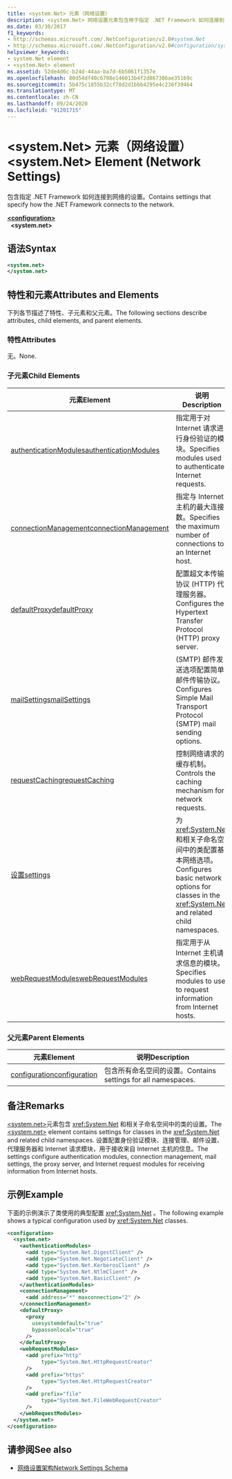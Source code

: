 ```yaml
---
title: <system.Net> 元素（网络设置）
description: <system.Net> 网络设置元素包含用于指定 .NET Framework 如何连接到 .NET Framework 中的网络选项的设置。
ms.date: 03/30/2017
f1_keywords:
- http://schemas.microsoft.com/.NetConfiguration/v2.0#system.Net
- http://schemas.microsoft.com/.NetConfiguration/v2.0#configuration/system.Net
helpviewer_keywords:
- system.Net element
- <system.Net> element
ms.assetid: 52de4d6c-b24d-44aa-ba7d-6b5061f1357e
ms.openlocfilehash: 80d54df40c6798e146013b4f2d867386ae35169c
ms.sourcegitcommit: 5b475c1855b32cf78d2d1bbb4295e4c236f39464
ms.translationtype: MT
ms.contentlocale: zh-CN
ms.lasthandoff: 09/24/2020
ms.locfileid: "91201715"
---
```

# <a name="systemnet-element-network-settings"></a><span data-ttu-id="e3fce-103">\<system.Net> 元素（网络设置）</span><span class="sxs-lookup"><span data-stu-id="e3fce-103">\<system.Net> Element (Network Settings)</span></span>

<span data-ttu-id="e3fce-104">包含指定 .NET Framework 如何连接到网络的设置。</span><span class="sxs-lookup"><span data-stu-id="e3fce-104">Contains settings that specify how the .NET Framework connects to the network.</span></span>  
  
[**\<configuration>**](../configuration-element.md)  
&nbsp;&nbsp;**\<system.net>**  
  
## <a name="syntax"></a><span data-ttu-id="e3fce-105">语法</span><span class="sxs-lookup"><span data-stu-id="e3fce-105">Syntax</span></span>  
  
```xml  
<system.net>
</system.net>  
```  
  
## <a name="attributes-and-elements"></a><span data-ttu-id="e3fce-106">特性和元素</span><span class="sxs-lookup"><span data-stu-id="e3fce-106">Attributes and Elements</span></span>  

 <span data-ttu-id="e3fce-107">下列各节描述了特性、子元素和父元素。</span><span class="sxs-lookup"><span data-stu-id="e3fce-107">The following sections describe attributes, child elements, and parent elements.</span></span>  
  
### <a name="attributes"></a><span data-ttu-id="e3fce-108">特性</span><span class="sxs-lookup"><span data-stu-id="e3fce-108">Attributes</span></span>  

 <span data-ttu-id="e3fce-109">无。</span><span class="sxs-lookup"><span data-stu-id="e3fce-109">None.</span></span>  
  
### <a name="child-elements"></a><span data-ttu-id="e3fce-110">子元素</span><span class="sxs-lookup"><span data-stu-id="e3fce-110">Child Elements</span></span>  
  
|<span data-ttu-id="e3fce-111">**元素**</span><span class="sxs-lookup"><span data-stu-id="e3fce-111">**Element**</span></span>|<span data-ttu-id="e3fce-112">**说明**</span><span class="sxs-lookup"><span data-stu-id="e3fce-112">**Description**</span></span>|  
|-----------------|---------------------|  
|[<span data-ttu-id="e3fce-113">authenticationModules</span><span class="sxs-lookup"><span data-stu-id="e3fce-113">authenticationModules</span></span>](authenticationmodules-element-network-settings.md)|<span data-ttu-id="e3fce-114">指定用于对 Internet 请求进行身份验证的模块。</span><span class="sxs-lookup"><span data-stu-id="e3fce-114">Specifies modules used to authenticate Internet requests.</span></span>|  
|[<span data-ttu-id="e3fce-115">connectionManagement</span><span class="sxs-lookup"><span data-stu-id="e3fce-115">connectionManagement</span></span>](connectionmanagement-element-network-settings.md)|<span data-ttu-id="e3fce-116">指定与 Internet 主机的最大连接数。</span><span class="sxs-lookup"><span data-stu-id="e3fce-116">Specifies the maximum number of connections to an Internet host.</span></span>|  
|[<span data-ttu-id="e3fce-117">defaultProxy</span><span class="sxs-lookup"><span data-stu-id="e3fce-117">defaultProxy</span></span>](defaultproxy-element-network-settings.md)|<span data-ttu-id="e3fce-118">配置超文本传输协议 (HTTP) 代理服务器。</span><span class="sxs-lookup"><span data-stu-id="e3fce-118">Configures the Hypertext Transfer Protocol (HTTP) proxy server.</span></span>|  
|[<span data-ttu-id="e3fce-119">mailSettings</span><span class="sxs-lookup"><span data-stu-id="e3fce-119">mailSettings</span></span>](mailsettings-element-network-settings.md)|<span data-ttu-id="e3fce-120"> (SMTP) 邮件发送选项配置简单邮件传输协议。</span><span class="sxs-lookup"><span data-stu-id="e3fce-120">Configures Simple Mail Transport Protocol (SMTP) mail sending options.</span></span>|  
|[<span data-ttu-id="e3fce-121">requestCaching</span><span class="sxs-lookup"><span data-stu-id="e3fce-121">requestCaching</span></span>](requestcaching-element-network-settings.md)|<span data-ttu-id="e3fce-122">控制网络请求的缓存机制。</span><span class="sxs-lookup"><span data-stu-id="e3fce-122">Controls the caching mechanism for network requests.</span></span>|  
|[<span data-ttu-id="e3fce-123">设置</span><span class="sxs-lookup"><span data-stu-id="e3fce-123">settings</span></span>](settings-element-network-settings.md)|<span data-ttu-id="e3fce-124">为 <xref:System.Net> 和相关子命名空间中的类配置基本网络选项。</span><span class="sxs-lookup"><span data-stu-id="e3fce-124">Configures basic network options for classes in the <xref:System.Net> and related child namespaces.</span></span>|  
|[<span data-ttu-id="e3fce-125">webRequestModules</span><span class="sxs-lookup"><span data-stu-id="e3fce-125">webRequestModules</span></span>](webrequestmodules-element-network-settings.md)|<span data-ttu-id="e3fce-126">指定用于从 Internet 主机请求信息的模块。</span><span class="sxs-lookup"><span data-stu-id="e3fce-126">Specifies modules to use to request information from Internet hosts.</span></span>|  
  
### <a name="parent-elements"></a><span data-ttu-id="e3fce-127">父元素</span><span class="sxs-lookup"><span data-stu-id="e3fce-127">Parent Elements</span></span>  
  
|<span data-ttu-id="e3fce-128">**元素**</span><span class="sxs-lookup"><span data-stu-id="e3fce-128">**Element**</span></span>|<span data-ttu-id="e3fce-129">**说明**</span><span class="sxs-lookup"><span data-stu-id="e3fce-129">**Description**</span></span>|  
|-----------------|---------------------|  
|[<span data-ttu-id="e3fce-130">configuration</span><span class="sxs-lookup"><span data-stu-id="e3fce-130">configuration</span></span>](../configuration-element.md)|<span data-ttu-id="e3fce-131">包含所有命名空间的设置。</span><span class="sxs-lookup"><span data-stu-id="e3fce-131">Contains settings for all namespaces.</span></span>|  
  
## <a name="remarks"></a><span data-ttu-id="e3fce-132">备注</span><span class="sxs-lookup"><span data-stu-id="e3fce-132">Remarks</span></span>  

 <span data-ttu-id="e3fce-133">[\<system.net>](system-net-element-network-settings.md)元素包含 <xref:System.Net> 和相关子命名空间中的类的设置。</span><span class="sxs-lookup"><span data-stu-id="e3fce-133">The [\<system.net>](system-net-element-network-settings.md) element contains settings for classes in the <xref:System.Net> and related child namespaces.</span></span> <span data-ttu-id="e3fce-134">设置配置身份验证模块、连接管理、邮件设置、代理服务器和 Internet 请求模块，用于接收来自 Internet 主机的信息。</span><span class="sxs-lookup"><span data-stu-id="e3fce-134">The settings configure authentication modules, connection management, mail settings, the proxy server, and Internet request modules for receiving information from Internet hosts.</span></span>  
  
## <a name="example"></a><span data-ttu-id="e3fce-135">示例</span><span class="sxs-lookup"><span data-stu-id="e3fce-135">Example</span></span>  

 <span data-ttu-id="e3fce-136">下面的示例演示了类使用的典型配置 <xref:System.Net> 。</span><span class="sxs-lookup"><span data-stu-id="e3fce-136">The following example shows a typical configuration used by <xref:System.Net> classes.</span></span>  
  
```xml  
<configuration>  
  <system.net>  
    <authenticationModules>  
      <add type="System.Net.DigestClient" />  
      <add type="System.Net.NegotiateClient" />  
      <add type="System.Net.KerberosClient" />  
      <add type="System.Net.NtlmClient" />  
      <add type="System.Net.BasicClient" />  
    </authenticationModules>  
    <connectionManagement>  
      <add address="*" maxconnection="2" />  
    </connectionManagement>  
    <defaultProxy>  
      <proxy  
        usesystemdefault="true"  
        bypassonlocal="true"  
      />  
    </defaultProxy>  
    <webRequestModules>  
      <add prefix="http"  
           type="System.Net.HttpRequestCreator"  
      />  
      <add prefix="https"  
           type="System.Net.HttpRequestCreator"  
      />  
      <add prefix="file"  
           type="System.Net.FileWebRequestCreator"  
      />  
    </webRequestModules>  
  </system.net>  
</configuration>  
```  
  
## <a name="see-also"></a><span data-ttu-id="e3fce-137">请参阅</span><span class="sxs-lookup"><span data-stu-id="e3fce-137">See also</span></span>

- [<span data-ttu-id="e3fce-138">网络设置架构</span><span class="sxs-lookup"><span data-stu-id="e3fce-138">Network Settings Schema</span></span>](index.md)
